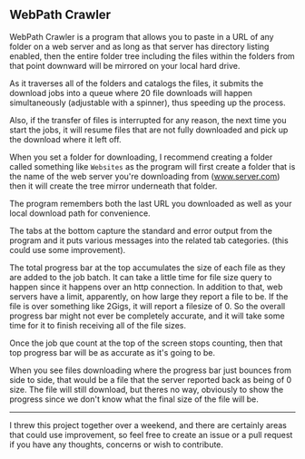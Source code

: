 ## WebPath Crawler

WebPath Crawler is a program that allows you to paste in a URL of any folder on a web server and as long as that server has directory listing enabled, then the entire folder tree including the files within the folders from that point downward will be mirrored on your local hard drive.

As it traverses all of the folders and catalogs the files, it submits the download jobs into a queue where 20 file downloads will happen simultaneously (adjustable with a spinner), thus speeding up the process.

Also, if the transfer of files is interrupted for any reason, the next time you start the jobs, it will resume files that are not fully downloaded and pick up the download where it left off.

When you set a folder for downloading, I recommend creating a folder called something like `Websites` as the program will first create a folder that is the name of the web server you're downloading from (www.server.com) then it will create the tree mirror underneath that folder.

The program remembers both the last URL you downloaded as well as your local download path for convenience.

The tabs at the bottom capture the standard and error output from the program and it puts various messages into the related tab categories. (this could use some improvement).

The total progress bar at the top accumulates the size of each file as they are added to the job batch. It can take a little time for file size query to happen since it happens over an http connection. In addition to that, web servers have a limit, apparently, on how large they report a file to be. If the file is over something like 2Gigs, it will report a filesize of 0. So the overall progress bar might not ever be completely accurate, and it will take some time for it to finish receiving all of the file sizes.

Once the job que count at the top of the screen stops counting, then that top progress bar will be as accurate as it's going to be.

When you see files downloading where the progress bar just bounces from side to side, that would be a file that the server reported back as being of 0 size. The file will still download, but theres no way, obviously to show the progress since we don't know what the final size of the file will be.

___
I threw this project together over a weekend, and there are certainly areas that could use improvement, so feel free to create an issue or a pull request if you have any thoughts, concerns or wish to contribute.
